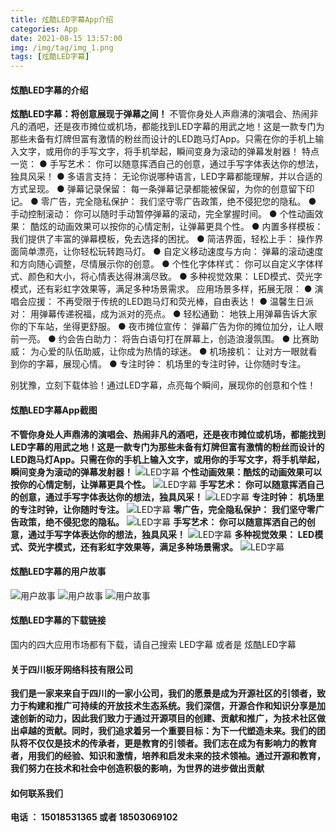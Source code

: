 ```yaml
---
title: 炫酷LED字幕App介绍
categories: App
date: 2021-08-15 13:57:00
img: /img/tag/img_1.png
tags: [炫酷LED字幕]
---
```


#### 炫酷LED字幕的介绍
  **炫酷LED字幕：将创意展现于弹幕之间！**
  不管你身处人声鼎沸的演唱会、热闹非凡的酒吧，还是夜市摊位或机场，都能找到LED字幕的用武之地！这是一款专门为那些未备有灯牌但富有激情的粉丝而设计的LED跑马灯App。只需在你的手机上输入文字，或用你的手写文字，将手机举起，瞬间变身为滚动的弹幕发射器！
  特点一览：
  ● 手写艺术： 你可以随意挥洒自己的创意，通过手写字体表达你的想法，独具风采！
  ● 多语言支持： 无论你说哪种语言，LED字幕都能理解，并以合适的方式呈现。
  ● 弹幕记录保留： 每一条弹幕记录都能被保留，为你的创意留下印记。
  ● 零广告，完全隐私保护： 我们坚守零广告政策，绝不侵犯您的隐私。
  ● 手动控制滚动： 你可以随时手动暂停弹幕的滚动，完全掌握时间。
  ● 个性动画效果： 酷炫的动画效果可以按你的心情定制，让弹幕更具个性。
  ● 内置多样模板： 我们提供了丰富的弹幕模板，免去选择的困扰。
  ● 简洁界面，轻松上手： 操作界面简单漂亮，让你轻松玩转跑马灯。
  ● 自定义移动速度与方向： 弹幕的滚动速度和方向随心调整，尽情展示你的创意。
  ● 个性化字体样式： 你可以自定义字体样式、颜色和大小，将心情表达得淋漓尽致。
  ● 多种视觉效果： LED模式、荧光字模式，还有彩虹字效果等，满足多种场景需求。
  应用场景多样，拓展无限：
  ● 演唱会应援： 不再受限于传统的LED跑马灯和荧光棒，自由表达！
  ● 温馨生日派对： 用弹幕传递祝福，成为派对的亮点。
  ● 轻松通勤： 地铁上用弹幕告诉大家你的下车站，坐得更舒服。
  ● 夜市摊位宣传： 弹幕广告为你的摊位加分，让人眼前一亮。
  ● 约会告白助力： 将告白语句打在屏幕上，创造浪漫氛围。
  ● 比赛助威： 为心爱的队伍助威，让你成为热情的球迷。
  ● 机场接机： 让对方一眼就看到你的字幕，展现心情。
  ● 专注时钟： 机场里的专注时钟，让你随时专注。

  别犹豫，立刻下载体验！通过LED字幕，点亮每个瞬间，展现你的创意和个性！

#### 炫酷LED字幕App截图 
**不管你身处人声鼎沸的演唱会、热闹非凡的酒吧，还是夜市摊位或机场，都能找到LED字幕的用武之地！这是一款专门为那些未备有灯牌但富有激情的粉丝而设计的LED跑马灯App。只需在你的手机上输入文字，或用你的手写文字，将手机举起，瞬间变身为滚动的弹幕发射器！**
![LED字幕](/img/led1.png)
**个性动画效果：酷炫的动画效果可以按你的心情定制，让弹幕更具个性。**
![LED字幕](/img/led2.png)
**手写艺术： 你可以随意挥洒自己的创意，通过手写字体表达你的想法，独具风采！**
![LED字幕](/img/led3.png)
**专注时钟： 机场里的专注时钟，让你随时专注。**
![LED字幕](/img/led4.png)
**零广告，完全隐私保护： 我们坚守零广告政策，绝不侵犯您的隐私。**
![LED字幕](/img/led5.png)
**手写艺术： 你可以随意挥洒自己的创意，通过手写字体表达你的想法，独具风采！**
![LED字幕](/img/led6.png)
**多种视觉效果： LED模式、荧光字模式，还有彩虹字效果等，满足多种场景需求。**
![LED字幕](/img/led2.png)

#### 炫酷LED字幕的用户故事

![用户故事](/img/leduser1.png)
![用户故事](/img/leduser2.png)
![用户故事](/img/leduser3.png)

#### 炫酷LED字幕的下载链接
国内的四大应用市场都有下载，请自己搜索 LED字幕 或者是 炫酷LED字幕 


#### 关于四川板牙网络科技有限公司

**我们是一家来来自于四川的一家小公司，我们的愿景是成为开源社区的引领者，致力于构建和推广可持续的开放技术生态系统。我们深信，开源合作和知识分享是加速创新的动力，因此我们致力于通过开源项目的创建、贡献和推广，为技术社区做出卓越的贡献。同时，我们追求着另一个重要目标：为下一代塑造未来。我们的团队将不仅仅是技术的传承者，更是教育的引领者。我们志在成为有影响力的教育者，用我们的经验、知识和激情，培养和启发未来的技术领袖。通过开源和教育，我们努力在技术和社会中创造积极的影响，为世界的进步做出贡献**

#### 如何联系我们
**电话 ： 15018531365  或者 18503069102**
